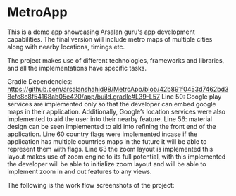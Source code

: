 # MetroApp
This is a demo app showcasing Arsalan guru's app development capabilities. The final version will include metro maps of multiple cities along with nearby locations, timings etc.

The project makes use of different technologies, frameworks and libraries, and all the implementations have specific tasks.

Gradle Dependencies: 
https://github.com/arsalanshahid98/MetroApp/blob/42b891f0453d7462bd38efc8c8f54168ab05e420/app/build.gradle#L39-L57
Line 50: Google play services are implemented only so that the developer can embed google maps in their application. Additionally, Google’s location services were also implemented to aid the user into their nearby feature.
Line 56: material design can be seen implemented to aid into refining the front end of the application.
Line 60 country flags were implemented incase if the application has multiple countries maps in the future it will be able to represent them with flags.
Line 63 the zoom layout is implemented this layout makes use of zoom engine to its full potential, with this implemented the developer will be able to initialize zoom layout and will be able to implement zoom in and out features to any views.

The following is the work flow screenshots of the project: 

